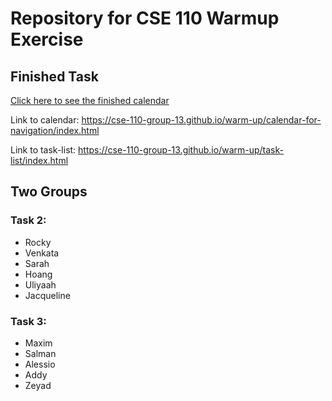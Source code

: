 # Repository for CSE 110 Warmup Exercise

## Finished Task

[Click here to see the finished calendar](./calendar-for-navigation/index.html)

Link to calendar: https://cse-110-group-13.github.io/warm-up/calendar-for-navigation/index.html

Link to task-list: https://cse-110-group-13.github.io/warm-up/task-list/index.html

## Two Groups

### Task 2:

- Rocky
- Venkata
- Sarah
- Hoang
- Uliyaah
- Jacqueline

### Task 3:

- Maxim
- Salman
- Alessio
- Addy
- Zeyad
